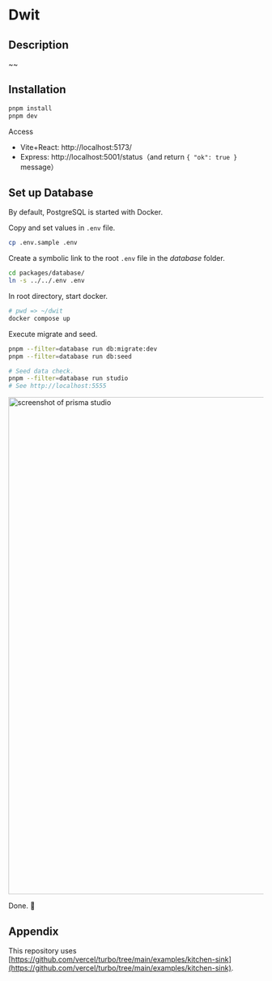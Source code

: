 # Dwit

## Description

~~

## Installation

```bash
pnpm install
pnpm dev
```

Access

- Vite+React: http://localhost:5173/
- Express: http://localhost:5001/status（and return `{ "ok": true }` message）

## Set up Database

By default, PostgreSQL is started with Docker.

Copy and set values in `.env` file.

```bash
cp .env.sample .env
```

Create a symbolic link to the root `.env` file in the *database* folder.

```bash
cd packages/database/
ln -s ../../.env .env
```

In root directory, start docker.

```bash
# pwd => ~/dwit
docker compose up
```

Execute migrate and seed.

```bash
pnpm --filter=database run db:migrate:dev
pnpm --filter=database run db:seed

# Seed data check.
pnpm --filter=database run studio
# See http://localhost:5555
```

<img width="982" alt="screenshot of prisma studio" src="https://github.com/kngy0306/dwit/assets/57553474/1b86fc38-4790-456f-b5da-aef3fe577885">

Done. 🎉

## Appendix

This repository uses [https://github.com/vercel/turbo/tree/main/examples/kitchen-sink](https://github.com/vercel/turbo/tree/main/examples/kitchen-sink).
